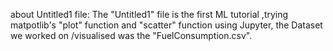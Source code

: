 about Untitled1 file:
The "Untitled1" file is the first ML tutorial ,trying matpotlib's "plot" function and "scatter" function using Jupyter,
the Dataset we worked on /visualised was the "FuelConsumption.csv".


